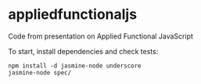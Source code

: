 # appliedfunctionaljs
Code from presentation on Applied Functional JavaScript

To start, install dependencies and check tests:

    npm install -d jasmine-node underscore
    jasmine-node spec/
